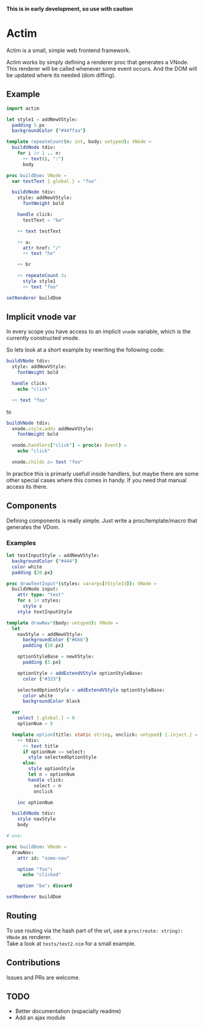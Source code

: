 **This is in early development, so use with caution**

# Actim

Actim is a small, simple web frontend framework.

Actim works by simply defining a renderer proc that generates a VNode. This renderer will be called whenever some event occurs. And the DOM will be updated where its needed (dom diffing).

## Example
```nim
import actim

let style1 = addNewVStyle:
  padding 5.px
  backgroundColor {"#44ffaa"}

template repeateCount(n: int, body: untyped): VNode =
  buildVNode tdiv:
    for i in 1 .. n:
      ++ text(i, ":")
      body

proc buildDom: VNode =
  var testText {.global.} = "foo"

  buildVNode tdiv:
    style: addNewVStyle:
      fontWeight bold

    handle click:
      testText = "ba"

    ++ text testText

    ++ a:
      attr href: "/"
      ++ text "ho"

    ++ br

    +> repeateCount 3:
      style style1
      ++ text "foo"

setRenderer buildDom
```

## Implicit vnode var

In every scope you have access to an implicit `vnode` variable, which is the currently constructed vnode.

So lets look at a short example by rewriting the following code:
```nim
buildVNode tdiv:
  style: addNewVStyle:
    fontWeight bold

  handle click:
    echo "click"

  ++ text "foo"
```
to
```nim
buildVNode tdiv:
  vnode.style.add: addNewVStyle:
    fontWeight bold

  vnode.handlers["click"] = proc(e: Event) =
    echo "click"

  vnode.childs &= text "foo"
```

In practice this is primarly usefull inside handlers, but maybe there are some other special cases where this comes in handy. If you need that manual access its there.

## Components

Defining components is really simple. Just write a proc/template/macro that generates the VDom.

### Examples

```nim
let textInputStyle = addNewVStyle:
  backgroundColor {"#444"}
  color white
  padding {20.px}

proc drawTextInput*(styles: varargs[VStyleId]): VNode =
  buildVNode input:
    attr type: "text"
    for s in styles:
      style s
    style textInputStyle
```

```nim
template drawNav*(body: untyped): VNode =
  let
    navStyle = addNewVStyle:
      backgroundColor {"#bbb"}
      padding {10.px}

    optionStyleBase = newVStyle:
      padding {5.px}

    optionStyle = addExtendVStyle optionStyleBase:
      color {"#333"}

    selectedOptionStyle = addExtendVStyle optionStyleBase:
      color white
      backgroundColor black

  var 
    select {.global.} = 0
    optionNum = 0

  template option(title: static string, onclick: untyped) {.inject.} =
    ++ tdiv:
      ++ text title
      if optionNum == select:
        style selectedOptionStyle
      else:
        style optionStyle
        let n = optionNum
        handle click:
          select = n
          onclick

    inc optionNum

  buildVNode tdiv:
    style navStyle
    body

# use:

proc buildDom: VNode =
  drawNav:
    attr id: "some-nav"

    option "foo":
      echo "clicked"

    option "ba": discard

setRenderer buildDom
```

## Routing

To use routing via the hash part of the url, use a `proc(route: string): VNode` as renderer.<br>
Take a look at `tests/test2.nim` for a small example.

## Contributions
Issues and PRs are welcome.

## TODO
- Better documentation (espacially readme)
- Add an ajax module
